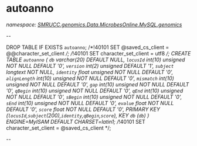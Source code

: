 ﻿# autoanno
_namespace: [SMRUCC.genomics.Data.MicrobesOnline.MySQL.genomics](./index.md)_

--
 
 DROP TABLE IF EXISTS `autoanno`;
 /*!40101 SET @saved_cs_client = @@character_set_client */;
 /*!40101 SET character_set_client = utf8 */;
 CREATE TABLE `autoanno` (
 `db` varchar(20) DEFAULT NULL,
 `locusId` int(10) unsigned NOT NULL DEFAULT '0',
 `version` int(2) unsigned DEFAULT '1',
 `subject` longtext NOT NULL,
 `identity` float unsigned NOT NULL DEFAULT '0',
 `alignLength` int(10) unsigned NOT NULL DEFAULT '0',
 `mismatch` int(10) unsigned NOT NULL DEFAULT '0',
 `gap` int(10) unsigned NOT NULL DEFAULT '0',
 `qBegin` int(10) unsigned NOT NULL DEFAULT '0',
 `qEnd` int(10) unsigned NOT NULL DEFAULT '0',
 `sBegin` int(10) unsigned NOT NULL DEFAULT '0',
 `sEnd` int(10) unsigned NOT NULL DEFAULT '0',
 `evalue` float NOT NULL DEFAULT '0',
 `score` float NOT NULL DEFAULT '0',
 PRIMARY KEY (`locusId`,`subject`(200),`identity`,`qBegin`,`score`),
 KEY `db` (`db`)
 ) ENGINE=MyISAM DEFAULT CHARSET=latin1;
 /*!40101 SET character_set_client = @saved_cs_client */;
 
 --




